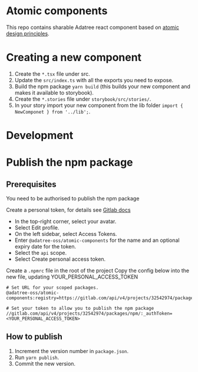 # Atomic components

This repo contains sharable Adatree react component based on [atomic design principles](https://bradfrost.com/blog/post/atomic-web-design/).

# Creating a new component

1. Create the `*.tsx` file under src.
2. Update the `src/index.ts` with all the exports you need to expose.
3. Build the npm package `yarn build` (this builds your new component and makes it available to storybook).
4. Create the `*.stories` file under `storybook/src/stories/`.
5. In your story import your new component from the lib folder `import { NewComponet } from '../lib';`.

# Development

# Publish the npm package

## Prerequisites

You need to be authorised to publish the npm package

Create a personal token, for details see [Gitlab docs](https://docs.gitlab.com/ee/user/profile/personal_access_tokens.html)

- In the top-right corner, select your avatar.
- Select Edit profile.
- On the left sidebar, select Access Tokens.
- Enter `@adatree-oss/atomic-components` for the name and an optional expiry date for the token.
- Select the `api` scope.
- Select Create personal access token.

Create a `.npmrc` file in the root of the project
Copy the config below into the new file, updating YOUR_PERSONAL_ACCESS_TOKEN

```
# Set URL for your scoped packages.
@adatree-oss/atomic-components:registry=https://gitlab.com/api/v4/projects/32542974/packages/npm/

# Set your token to allow you to publish the npm package
//gitlab.com/api/v4/projects/32542974/packages/npm/:_authToken=<YOUR_PERSONAL_ACCESS_TOKEN>
```

## How to publish

1. Increment the version number in `package.json`.
2. Run `yarn publish`.
3. Commit the new version.
